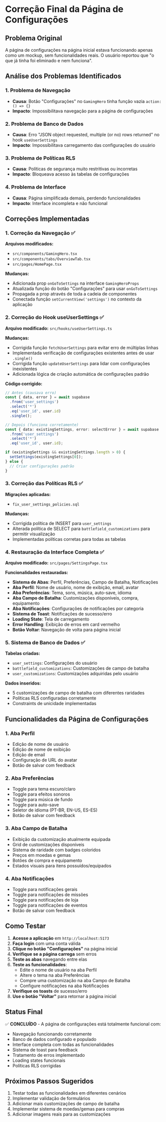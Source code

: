 # Correção Final da Página de Configurações

## Problema Original
A página de configurações na página inicial estava funcionando apenas como um mockup, sem funcionalidades reais. O usuário reportou que "o que já tinha foi eliminado e nem funciona".

## Análise dos Problemas Identificados

### 1. Problema de Navegação
- **Causa**: Botão "Configurações" no `GamingHero` tinha função vazia `action: () => {}`
- **Impacto**: Impossibilitava navegação para a página de configurações

### 2. Problema de Banco de Dados
- **Causa**: Erro "JSON object requested, multiple (or no) rows returned" no hook `useUserSettings`
- **Impacto**: Impossibilitava carregamento das configurações do usuário

### 3. Problema de Políticas RLS
- **Causa**: Políticas de segurança muito restritivas ou incorretas
- **Impacto**: Bloqueava acesso às tabelas de configurações

### 4. Problema de Interface
- **Causa**: Página simplificada demais, perdendo funcionalidades
- **Impacto**: Interface incompleta e não funcional

## Correções Implementadas

### 1. Correção da Navegação ✅
**Arquivos modificados:**
- `src/components/GamingHero.tsx`
- `src/components/tabs/OverviewTab.tsx`
- `src/pages/HomePage.tsx`

**Mudanças:**
- Adicionada prop `onGoToSettings` na interface `GamingHeroProps`
- Atualizada função do botão "Configurações" para usar `onGoToSettings`
- Propagada a prop através de toda a cadeia de componentes
- Conectada função `setCurrentView('settings')` no contexto da aplicação

### 2. Correção do Hook useUserSettings ✅
**Arquivo modificado:** `src/hooks/useUserSettings.ts`

**Mudanças:**
- Corrigida função `fetchUserSettings` para evitar erro de múltiplas linhas
- Implementada verificação de configurações existentes antes de usar `.single()`
- Corrigida função `updateUserSettings` para lidar com configurações inexistentes
- Adicionada lógica de criação automática de configurações padrão

**Código corrigido:**
```typescript
// Antes (causava erro)
const { data, error } = await supabase
  .from('user_settings')
  .select('*')
  .eq('user_id', user.id)
  .single();

// Depois (funciona corretamente)
const { data: existingSettings, error: selectError } = await supabase
  .from('user_settings')
  .select('*')
  .eq('user_id', user.id);

if (existingSettings && existingSettings.length > 0) {
  setSettings(existingSettings[0]);
} else {
  // Criar configurações padrão
}
```

### 3. Correção das Políticas RLS ✅
**Migrações aplicadas:**
- `fix_user_settings_policies.sql`

**Mudanças:**
- Corrigida política de INSERT para `user_settings`
- Alterada política de SELECT para `battlefield_customizations` para permitir visualização
- Implementadas políticas corretas para todas as tabelas

### 4. Restauração da Interface Completa ✅
**Arquivo modificado:** `src/pages/SettingsPage.tsx`

**Funcionalidades restauradas:**
- **Sistema de Abas**: Perfil, Preferências, Campo de Batalha, Notificações
- **Aba Perfil**: Nome de usuário, nome de exibição, email, avatar
- **Aba Preferências**: Tema, sons, música, auto-save, idioma
- **Aba Campo de Batalha**: Customizações disponíveis, compra, equipamento
- **Aba Notificações**: Configurações de notificações por categoria
- **Sistema de Toast**: Notificações de sucesso/erro
- **Loading State**: Tela de carregamento
- **Error Handling**: Exibição de erros em card vermelho
- **Botão Voltar**: Navegação de volta para página inicial

### 5. Sistema de Banco de Dados ✅
**Tabelas criadas:**
- `user_settings`: Configurações do usuário
- `battlefield_customizations`: Customizações de campo de batalha
- `user_customizations`: Customizações adquiridas pelo usuário

**Dados inseridos:**
- 5 customizações de campo de batalha com diferentes raridades
- Políticas RLS configuradas corretamente
- Constraints de unicidade implementadas

## Funcionalidades da Página de Configurações

### 1. Aba Perfil
- Edição de nome de usuário
- Edição de nome de exibição
- Edição de email
- Configuração de URL do avatar
- Botão de salvar com feedback

### 2. Aba Preferências
- Toggle para tema escuro/claro
- Toggle para efeitos sonoros
- Toggle para música de fundo
- Toggle para auto-save
- Seletor de idioma (PT-BR, EN-US, ES-ES)
- Botão de salvar com feedback

### 3. Aba Campo de Batalha
- Exibição da customização atualmente equipada
- Grid de customizações disponíveis
- Sistema de raridade com badges coloridos
- Preços em moedas e gemas
- Botões de compra e equipamento
- Estados visuais para itens possuídos/equipados

### 4. Aba Notificações
- Toggle para notificações gerais
- Toggle para notificações de missões
- Toggle para notificações de loja
- Toggle para notificações de eventos
- Botão de salvar com feedback

## Como Testar

1. **Acesse a aplicação** em `http://localhost:5173`
2. **Faça login** com uma conta válida
3. **Clique no botão "Configurações"** na página inicial
4. **Verifique se a página carrega** sem erros
5. **Teste as abas** navegando entre elas
6. **Teste as funcionalidades**:
   - Edite o nome de usuário na aba Perfil
   - Altere o tema na aba Preferências
   - Compre uma customização na aba Campo de Batalha
   - Configure notificações na aba Notificações
7. **Verifique os toasts** de sucesso/erro
8. **Use o botão "Voltar"** para retornar à página inicial

## Status Final
✅ **CONCLUÍDO** - A página de configurações está totalmente funcional com:
- Navegação funcionando corretamente
- Banco de dados configurado e populado
- Interface completa com todas as funcionalidades
- Sistema de toast para feedback
- Tratamento de erros implementado
- Loading states funcionais
- Políticas RLS corrigidas

## Próximos Passos Sugeridos
1. Testar todas as funcionalidades em diferentes cenários
2. Implementar validação de formulários
3. Adicionar mais customizações de campo de batalha
4. Implementar sistema de moedas/gemas para compras
5. Adicionar imagens reais para as customizações 